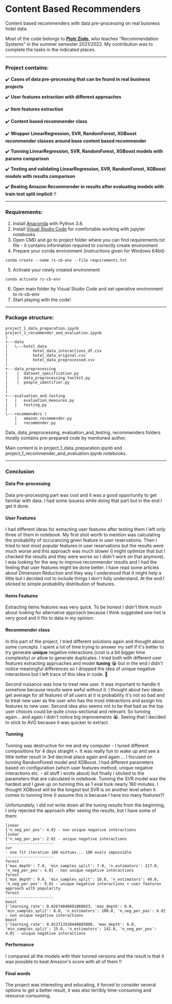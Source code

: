 # Content Based Recommenders

Content based recommenders with data pre-processing on real buisness hotel data.

Most of the code belongs to **[Piotr Zioło](https://github.com/PiotrZiolo)**, who teaches "Recommendation Systems" in the summer semester 2021/2022. My contribution was to complete the tasks in the indicated places.

---

### Project contains:

:heavy_check_mark: **Cases of data pre-processing that can be found in real business projects**

:heavy_check_mark: **User features extraction with different approaches**

:heavy_check_mark: **Item features extraction**

:heavy_check_mark: **Content based recommender class**

:heavy_check_mark: **Wrapper LinearRegression, SVR, RandomForest, XGBoost recommender classes around base content based recommender**

:heavy_check_mark: **Tunning LinearRegression, SVR, RandomForest, XGBoost models with params comparison**

:heavy_check_mark: **Testing and validating LinearRegression, SVR, RandomForest, XGBoost models with results comparison**

:heavy_check_mark: **Beating Amazon Recommender in results after evaluating models with train test split implicit** :bangbang:

---

### Requirements:

1. Install [Anaconda](https://www.anaconda.com/products/individual) with Python 3.8.
2. Install [Visual Studio Code](https://code.visualstudio.com/docs/?dv=win) for comfortable working with jupyter notebooks
3. Open CMD and go to project folder where you can find requirements.txt file - it contains information required to correctly create environment
4. Prepare your conda environment (instructions given for Windows 64bit)
```
conda create --name rs-cb-env --file requirements.txt
```
5. Activate your newly created environment
```
conda activate rs-cb-env
```
6. Open main folder by Visual Studio Code and set operative environment to rs-cb-env
7. Start playing with the code!
---

### Package structure:

```
project_1_data_preparation.ipynb
project_1_recommender_and_evaluation.ipynb
|   
+---data
|   \---hotel_data
|           hotel_data_interactions_df.csv
|           hotel_data_original.csv
|           hotel_data_preprocessed.csv
|           
+---data_preprocessing
|    | 	dataset_specification.py
|    |  data_preprocessing_toolkit.py
|    |  people_identifier.py
|
|    
+---evaluation_and_testing
|   |   evaluation_measures.py
|   |   testing.py        
|           
\---recommenders (
    |   amazon_recommender.py
    |   recommender.py
```

Data, data_preprocessing, evaluation_and_testing, recommenders folders mostly contains pre-prepared code by mentioned author.

Main content is in project_1_data_preparation.ipynb and project_1_recommender_and_evaluation.ipynb notebooks.

---

### Conclusion

#### Data Pre-processing
Data pre-processing part was cool and it was a good opportunity to get familiar with data. I had some issuess while doing that part but in the end I get it done.

#### User Features
I had different ideas for extracting user features after testing them I left only three of them in notebook. My first shot worth to mention was calculating the probability of occurancing given feature in user reservations. Then I tried to test most popular features in user reservations but the results were much worse and this approach was much slower (I might optimize that but I checked the results and they were worse so I didn't work on that anymore). I was looking for the way to improve recommender results and I had the feeling that user features might be done better. I have read some articles about Dimension Reduction and they way I understood that it might help a little but I decided not to include things I don't fully understand. At the end I sticked to simple probability distribution of features.

#### Items Features
Extracting items features was very quick. To be honest I didn't think much about looking for alternative approach because I think suggested one-hot is very good and it fits to data in my opinion.

#### Recommender class
In this part of the project, I tried different solutions again and thought about some concepts. I spent a lot of time trying to answer my self if it's better to try generate **unique** negative interactions (cost is a bit bigger time complexity) or allow to generate duplicates. I tried both with different user features extracting approaches and model **tuning** :sob: but in the end I didn't notice meaningful differences so I dropped the idea of unique negative interactions but I left trace of this idea in code. :feet:

Second nuisance was how to treat new user. It was important to handle it somehow because results were awful without it. I thought about two ideas: get average for all features of all users at it is probability it's not so bad and to treat new user as the user who has the most interactions and assign his features to new user. Second idea also seems not to be that bad as the top user choices could be quite cross-sectional and relevant. So tunning again... and again I didn't notice big improvements :sob:. Seeing that I decided to stick to AVG because it was quicker to extract.

#### Tunning
Tunning was destructive for me and my computer - I tuned different compositions for 4 days straight :skull:. It was really fun to wake up and see a little better result in 3rd decimal place again and again ... I focused on tunning RandomForest model and XGBoost. I had different parameters based on configuration (which user features method, unique negative interactions etc. - all stuff i wrote about) but finally I sticked to the parameters that are calculated in notebook. Tunning the SVR model was the hardest and I gave up on tunning this as 1 eval took nearly 180 minutes. I thought XGBoost will be the longest but SVR is on another level when it comes to tunning time (I assume this is because I have too many features?)

Unfortunately, I did not write down all the tuning results from the beginning, I only rejected the approach after seeing the results, but I have some of them:

```
linear
{'n_neg_per_pos': 4.0} - non unique negative interactions
linear
{'n_neg_per_pos': 2.0} - unique negative interactions
---------------------
svr
- one fit iteration 180 mintues... 100 evals impossible
---------------------
forest
{'max_depth': 7.0, 'min_samples_split': 7.0, 'n_estimators': 217.0, 'n_neg_per_pos': 4.0} - non unique negative interactions
forest
{'max_depth': 9.0, 'min_samples_split': 18.0, 'n_estimators': 49.0, 'n_neg_per_pos': 9.0} - unique negative interactions + user features approach with popularity
forest
---------------------
boost
{'learning_rate': 0.02674848891060033, 'max_depth': 6.0, 'min_samples_split': 8.0, 'n_estimators': 100.0, 'n_neg_per_pos': 6.0} - non unique negative interactions
boost
{'learning_rate': 0.012713530448885008, 'max_depth': 6.0, 'min_samples_split': 15.0, 'n_estimators': 142.0, 'n_neg_per_pos': 4.0} - unique negative interactions
```

#### Performance
I compared all the models with their tunned versions and the result is that it was possible to beat Amazon's score with all of them :bangbang:

#### Final words
The project was interesting and educating, it forced to consider several options to get a better result, it was also terribly time-consuming and resource-consuming.
